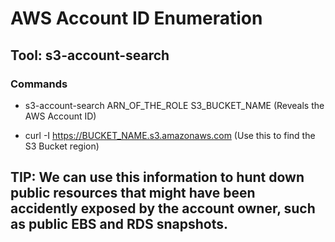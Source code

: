 # AWS Account ID Enumeration

## Tool: s3-account-search

### Commands

 - s3-account-search ARN_OF_THE_ROLE S3_BUCKET_NAME (Reveals the AWS Account ID)

 - curl -I https://BUCKET_NAME.s3.amazonaws.com (Use this to find the S3 Bucket region)

## TIP: We can use this information to hunt down public resources that might have been accidently exposed by the account owner, such as public EBS and RDS snapshots.

